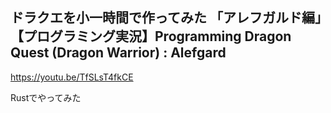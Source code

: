 ## ドラクエを小一時間で作ってみた 「アレフガルド編」【プログラミング実況】Programming Dragon Quest (Dragon Warrior) : Alefgard

https://youtu.be/TfSLsT4fkCE

Rustでやってみた
